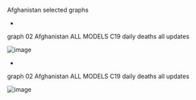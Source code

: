 Afghanistan selected graphs

*

graph 02 Afghanistan ALL MODELS C19 daily deaths all updates

![image](https://github.com/pourmalek/CovidLongitudinal/assets/30849720/bf7079af-06f7-4849-ba64-28379d0483b1)

*

graph 02 Afghanistan ALL MODELS C19 daily deaths all updates

![image](https://github.com/pourmalek/CovidLongitudinal/assets/30849720/763d2f6a-ada4-42be-bd4c-a7ecaa9e3574)




